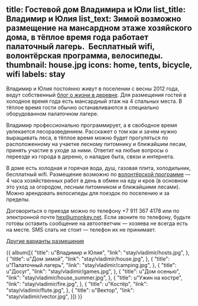 title: Гостевой дом Владимира и Юли
list_title: Владимир и Юлия
list_text: Зимой возможно размещение на мансардном этаже хозяйского дома, в тёплое время года работает палаточный лагерь.  Бесплатный wifi, волонтёрская программа, велосипеды.
thumbnail: house.jpg
icons: home, tents, bicycle, wifi
labels: stay
---

Владимир и Юлия постоянно живут в поселении с весны 2012 года, ведут собственный [блог о жизни в деревне](http://land.umonkey.net/).
Для размещения гостей в холодное время года есть мансардный этаж на 4 спальных места.
В тёплое время гости обычно останавливаются в специально оборудованном палаточном лагере.

Владимир профессионально программирует, а в свободное время увлекается лесоразведением.
Расскажет о том как и зачем нужно выращивать леса, в тёплое время можно будет прогуляться по расположенному на учаетке лесному питомнику и ближайшим лесам, принять участие в уходе за ними.
Ответит на любые вопросы о переезде из города в дереню, о наладке быта, связи и интернета.

В доме есть холодная и горячая вода, душ, газовая плита, холодильник, бесплатный wifi.
Размещение возможно по [волонтёрской программе](http://land.umonkey.net/volunteer/) — 4 часа хозяйственных работ в день в обмен на еду и кров (в основном это уход за огородом, лесным питомником и ближайшими лесами).
Можно арендовать велосипеды для поездок по поселению и за пределы.

Договориться о приезде можно по телефону +7 911 367 4178 или по электронной почте <hex@umonkey.net>.
Если звоните по телефону, будьте готовы оставить сообщение на автоответчик — хозяева не всегда есть на месте.
SMS слать не стоит — телефон их не принимает.

[Другие варианты размещения](/stay/)

{{ album([{
  "title": u"Владимир и Юлия",
  "link": "stay/vladimir/hosts.jpg",
}, {
  "title": u"Дом зимой",
  "link": "stay/vladimir/house.jpg",
}, {
  "title": u"Палаточный лагерь",
  "link": "stay/vladimir/camping.jpg",
}, {
  "title": u"Досуг",
  "link": "stay/vladimir/games.jpg",
}, {
  "title": u"Дом осенью",
  "link": "stay/vladimir/house_summer.jpg",
}, {
  "title": u"Ужин на костре",
  "link": "stay/vladimir/fire.jpg",
}, {
  "title": u"Костёр",
  "link": "stay/vladimir/flute.jpg",
}, {
  "title": u"Вектор",
  "link": "stay/vladimir/vector.jpg",
}]) }}
